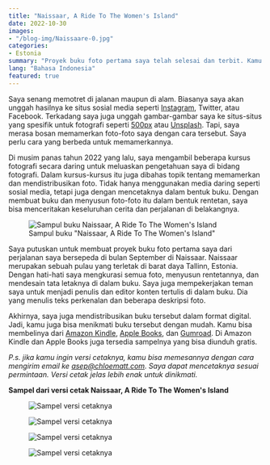 ```yaml
---
title: "Naissaar, A Ride To The Women's Island"
date: 2022-10-30
images:
- "/blog-img/Naissaare-0.jpg"
categories:
- Estonia
summary: "Proyek buku foto pertama saya telah selesai dan terbit. Kamu bisa baca cerita di balik proyeknya di sini."
lang: "Bahasa Indonesia"
featured: true
---
```


Saya senang memotret di jalanan maupun di alam. Biasanya saya akan unggah hasilnya ke situs sosial media seperti [Instagram](https://instagram.com/bepitulaz), Twitter, atau Facebook. Terkadang saya juga unggah gambar-gambar saya ke situs-situs yang spesifik untuk fotografi seperti [500px](https://500px.com/p/asepbagja?view=photos) atau [Unsplash](https://unsplash.com/@asepbagja). Tapi, saya merasa bosan memamerkan foto-foto saya dengan cara tersebut. Saya perlu cara yang berbeda untuk memamerkannya.

Di musim panas tahun 2022 yang lalu, saya mengambil beberapa kursus fotografi secara daring untuk meluaskan pengetahuan saya di bidang fotografi. Dalam kursus-kursus itu juga dibahas topik tentang memamerkan dan mendistribusikan foto. Tidak hanya menggunakan media daring seperti sosial media, tetapi juga dengan mencetaknya dalam bentuk buku. Dengan membuat buku dan menyusun foto-foto itu dalam bentuk rentetan, saya bisa menceritakan keseluruhan cerita dan perjalanan di belakangnya.

<div class="text-center">
<figure class="figure">
<img src="https://www.asepbagja.com/blog-img/Naissaare-0.jpg" class="figure-img img-fluid" alt="Sampul buku Naissaar, A Ride To The Women's Island" />
<figcaption class="figure-caption text-center">Sampul buku "Naissaar, A Ride To The Women's Island"</figcaption>
</figure>
</div>

Saya putuskan untuk membuat proyek buku foto pertama saya dari perjalanan saya bersepeda di bulan September di Naissaar. Naissaar merupakan sebuah pulau yang terletak di barat daya Tallinn, Estonia. Dengan hati-hati saya mengkurasi semua foto, menyusun rentetannya, dan mendesain tata letaknya di dalam buku. Saya juga mempekerjakan teman saya untuk menjadi penulis dan editor konten tertulis di dalam buku. Dia yang menulis teks perkenalan dan beberapa deskripsi foto.

Akhirnya, saya juga mendistribusikan buku tersebut dalam format digital. Jadi, kamu juga bisa menikmati buku tersebut dengan mudah. Kamu bisa membelinya dari [Amazon Kindle](https://www.amazon.com/dp/B0BKQVXR7Z/ref=cm_sw_em_r_mt_dp_CZHBC14NSS1AVABDBE5B), [Apple Books](http://books.apple.com/us/book/id6444045103), dan [Gumroad](https://chloematt.gumroad.com/l/naissaar-photobook). Di Amazon Kindle dan Apple Books juga tersedia sampelnya yang bisa diunduh gratis.

*P.s. jika kamu ingin versi cetaknya, kamu bisa memesannya dengan cara mengirim email ke [asep@chloematt.com](mailto:asep@chloematt.com). Saya dapat mencetaknya sesuai permintaan. Versi cetak jelas lebih enak untuk dinikmati.*

**Sampel dari versi cetak Naissaar, A Ride To The Women's Island**

<div class="text-center">
<figure class="figure">
<img src="https://www.asepbagja.com/blog-img/Naissaare-1.jpg" class="figure-img img-fluid" alt="Sampel versi cetaknya" />
</figure>
</div>

<div class="text-center">
<figure class="figure">
<img src="https://www.asepbagja.com/blog-img/Naissaare-2.jpg" class="figure-img img-fluid" alt="Sampel versi cetaknya" />
</figure>
</div>

<div class="text-center">
<figure class="figure">
<img src="https://www.asepbagja.com/blog-img/Naissaare-3.jpg" class="figure-img img-fluid" alt="Sampel versi cetaknya" />
</figure>
</div>

<div class="text-center">
<figure class="figure">
<img src="https://www.asepbagja.com/blog-img/Naissaare-4.jpg" class="figure-img img-fluid" alt="Sampel versi cetaknya" />
</figure>
</div>